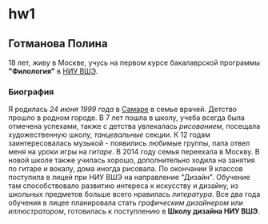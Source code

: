 # hw1
## Готманова Полина
18 лет, живу в Москве, учусь на первом курсе бакалаврской программы __"Филология"__ в [НИУ ВШЭ](https://www.hse.ru/ "Сайт университета").
### Биография
Я родилась _24 июня 1999 года_ в [Самаре](https://ru.wikipedia.org/wiki/%D0%A1%D0%B0%D0%BC%D0%B0%D1%80%D0%B0 "О городе") в семье врачей. Детство прошло в родном городе. В 7 лет пошла в школу, учеба всегда была отмечена успехами, также с детства увлекалась _рисованием_, посещала художественную школу, _танцевальные_ секции. К 12 годам заинтересовалась музыкой - появились любимые группы, папа отвел меня на уроки игры на _гитаре_. 
В 2014 году семья переехала в Москву. В новой школе также училась хорошо, дополнительно ходила на занятия по гитаре и вокалу, дома иногда рисовала. По окончании 9 классов поступила в лицей при НИУ ВШЭ на направление "Дизайн". Обучение там способствовало развитию интереса к искусству и дизайну, из школьных предметов больше всего нравилась _литература_. Все два года обучения в лицее планировала стать _графическим дизайнером_ или _иллюстратором_, готовилась к поступлению в __Школу дизайна НИУ ВШЭ__.
